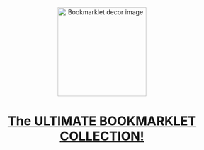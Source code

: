 <div align="center">
  <img src="https://villainsrule4000.github.io/Bookmarklets/bookmark.png" alt="Bookmarklet decor image" width="200" height="200">
  <h1><a href="https://villainsrule2000.github.io/Bookmarklets/">The ULTIMATE BOOKMARKLET COLLECTION!</a></h1>
</div>
